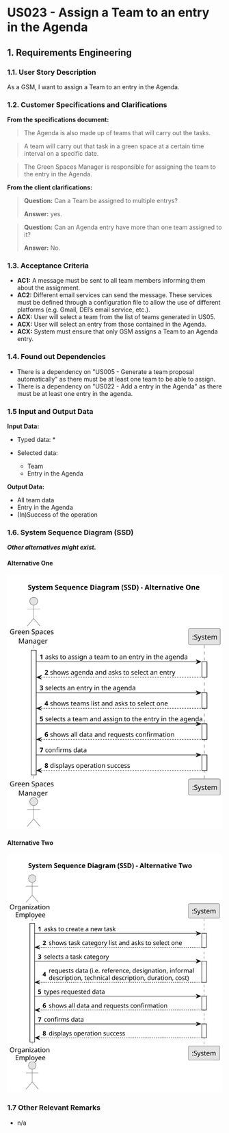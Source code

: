 # US023 - Assign a Team to an entry in the Agenda 


## 1. Requirements Engineering

### 1.1. User Story Description

As a GSM, I want to assign a Team to an entry in the Agenda.

### 1.2. Customer Specifications and Clarifications 

**From the specifications document:**

>	The Agenda is also made up of teams that will carry out the tasks.

>	A team will carry out that task in a green space at a certain time interval on a specific date.
 
>   The Green Spaces Manager is responsible for assigning the team to the entry in the Agenda.

**From the client clarifications:**

> **Question:** Can a Team be assigned to multiple entrys?
>
> **Answer:** yes.

> **Question:** Can an Agenda entry have more than one team assigned to it?
>
> **Answer:** No.

### 1.3. Acceptance Criteria

* **AC1:** A message must be sent to all team members informing them about the assignment.
* **AC2:** Different email services can send the message. These services must be defined through a configuration file to allow the use of different platforms (e.g. Gmail, DEI’s email service, etc.).
* **ACX:** User will select a team from the list of teams generated in US05.
* **ACX:** User will select an entry from those contained in the Agenda.
* **ACX:** System must ensure that only GSM assigns a Team to an Agenda entry.

### 1.4. Found out Dependencies

* There is a dependency on "US005 - Generate a team proposal automatically" as there must be at least one team to be able to assign.
* There is a dependency on "US022 - Add a entry in the Agenda" as there must be at least one entry in the agenda.

### 1.5 Input and Output Data

**Input Data:**

* Typed data:
    *
	
* Selected data:
    * Team
    * Entry in the Agenda

**Output Data:**

* All team data
* Entry in the Agenda
* (In)Success of the operation

### 1.6. System Sequence Diagram (SSD)

**_Other alternatives might exist._**

#### Alternative One

![System Sequence Diagram - Alternative One](svg/us023-system-sequence-diagram-alternative-one.svg)

#### Alternative Two

![System Sequence Diagram - Alternative Two](svg/us023-system-sequence-diagram-alternative-two.svg)

### 1.7 Other Relevant Remarks

* n/a